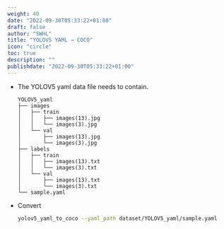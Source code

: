 ```yaml
---
weight: 40
date: "2022-09-30T05:33:22+01:00"
draft: false
author: "SWHL"
title: "YOLOV5 YAML → COCO"
icon: "circle"
toc: true
description: ""
publishdate: "2022-09-30T05:33:22+01:00"
---
```


- The YOLOV5 yaml data file needs to contain.
    ```text
    YOLOV5_yaml
    ├── images
    │   ├── train
    │   │   ├── images(13).jpg
    │   │   └── images(3).jpg
    │   └── val
    │       ├── images(13).jpg
    │       └── images(3).jpg
    ├── labels
    │   ├── train
    │   │   ├── images(13).txt
    │   │   └── images(3).txt
    │   └── val
    │       ├── images(13).txt
    │       └── images(3).txt
    └── sample.yaml
    ```

- Convert
    ```bash
    yolov5_yaml_to_coco --yaml_path dataset/YOLOV5_yaml/sample.yaml
    ```